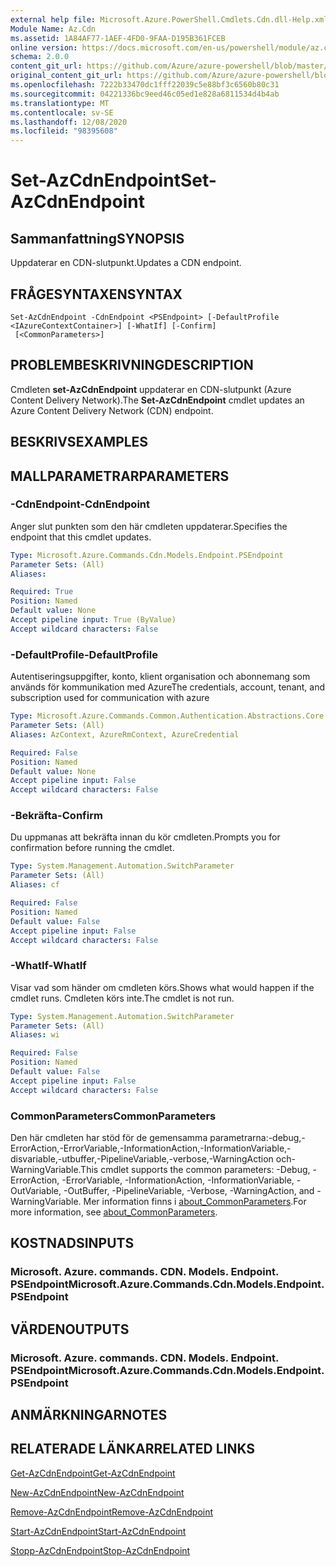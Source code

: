```yaml
---
external help file: Microsoft.Azure.PowerShell.Cmdlets.Cdn.dll-Help.xml
Module Name: Az.Cdn
ms.assetid: 1A84AF77-1AEF-4FD0-9FAA-D195B361FCEB
online version: https://docs.microsoft.com/en-us/powershell/module/az.cdn/set-azcdnendpoint
schema: 2.0.0
content_git_url: https://github.com/Azure/azure-powershell/blob/master/src/Cdn/Cdn/help/Set-AzCdnEndpoint.md
original_content_git_url: https://github.com/Azure/azure-powershell/blob/master/src/Cdn/Cdn/help/Set-AzCdnEndpoint.md
ms.openlocfilehash: 7222b33470dc1fff22039c5e88bf3c6560b80c31
ms.sourcegitcommit: 04221336bc9eed46c05ed1e828a6811534d4b4ab
ms.translationtype: MT
ms.contentlocale: sv-SE
ms.lasthandoff: 12/08/2020
ms.locfileid: "98395608"
---
```

# <span data-ttu-id="65db8-101">Set-AzCdnEndpoint</span><span class="sxs-lookup"><span data-stu-id="65db8-101">Set-AzCdnEndpoint</span></span>

## <span data-ttu-id="65db8-102">Sammanfattning</span><span class="sxs-lookup"><span data-stu-id="65db8-102">SYNOPSIS</span></span>
<span data-ttu-id="65db8-103">Uppdaterar en CDN-slutpunkt.</span><span class="sxs-lookup"><span data-stu-id="65db8-103">Updates a CDN endpoint.</span></span>

## <span data-ttu-id="65db8-104">FRÅGESYNTAXEN</span><span class="sxs-lookup"><span data-stu-id="65db8-104">SYNTAX</span></span>

```
Set-AzCdnEndpoint -CdnEndpoint <PSEndpoint> [-DefaultProfile <IAzureContextContainer>] [-WhatIf] [-Confirm]
 [<CommonParameters>]
```

## <span data-ttu-id="65db8-105">PROBLEMBESKRIVNING</span><span class="sxs-lookup"><span data-stu-id="65db8-105">DESCRIPTION</span></span>
<span data-ttu-id="65db8-106">Cmdleten **set-AzCdnEndpoint** uppdaterar en CDN-slutpunkt (Azure Content Delivery Network).</span><span class="sxs-lookup"><span data-stu-id="65db8-106">The **Set-AzCdnEndpoint** cmdlet updates an Azure Content Delivery Network (CDN) endpoint.</span></span>

## <span data-ttu-id="65db8-107">BESKRIVS</span><span class="sxs-lookup"><span data-stu-id="65db8-107">EXAMPLES</span></span>

## <span data-ttu-id="65db8-108">MALLPARAMETRAR</span><span class="sxs-lookup"><span data-stu-id="65db8-108">PARAMETERS</span></span>

### <span data-ttu-id="65db8-109">-CdnEndpoint</span><span class="sxs-lookup"><span data-stu-id="65db8-109">-CdnEndpoint</span></span>
<span data-ttu-id="65db8-110">Anger slut punkten som den här cmdleten uppdaterar.</span><span class="sxs-lookup"><span data-stu-id="65db8-110">Specifies the endpoint that this cmdlet updates.</span></span>

```yaml
Type: Microsoft.Azure.Commands.Cdn.Models.Endpoint.PSEndpoint
Parameter Sets: (All)
Aliases:

Required: True
Position: Named
Default value: None
Accept pipeline input: True (ByValue)
Accept wildcard characters: False
```

### <span data-ttu-id="65db8-111">-DefaultProfile</span><span class="sxs-lookup"><span data-stu-id="65db8-111">-DefaultProfile</span></span>
<span data-ttu-id="65db8-112">Autentiseringsuppgifter, konto, klient organisation och abonnemang som används för kommunikation med Azure</span><span class="sxs-lookup"><span data-stu-id="65db8-112">The credentials, account, tenant, and subscription used for communication with azure</span></span>

```yaml
Type: Microsoft.Azure.Commands.Common.Authentication.Abstractions.Core.IAzureContextContainer
Parameter Sets: (All)
Aliases: AzContext, AzureRmContext, AzureCredential

Required: False
Position: Named
Default value: None
Accept pipeline input: False
Accept wildcard characters: False
```

### <span data-ttu-id="65db8-113">-Bekräfta</span><span class="sxs-lookup"><span data-stu-id="65db8-113">-Confirm</span></span>
<span data-ttu-id="65db8-114">Du uppmanas att bekräfta innan du kör cmdleten.</span><span class="sxs-lookup"><span data-stu-id="65db8-114">Prompts you for confirmation before running the cmdlet.</span></span>

```yaml
Type: System.Management.Automation.SwitchParameter
Parameter Sets: (All)
Aliases: cf

Required: False
Position: Named
Default value: False
Accept pipeline input: False
Accept wildcard characters: False
```

### <span data-ttu-id="65db8-115">-WhatIf</span><span class="sxs-lookup"><span data-stu-id="65db8-115">-WhatIf</span></span>
<span data-ttu-id="65db8-116">Visar vad som händer om cmdleten körs.</span><span class="sxs-lookup"><span data-stu-id="65db8-116">Shows what would happen if the cmdlet runs.</span></span>
<span data-ttu-id="65db8-117">Cmdleten körs inte.</span><span class="sxs-lookup"><span data-stu-id="65db8-117">The cmdlet is not run.</span></span>

```yaml
Type: System.Management.Automation.SwitchParameter
Parameter Sets: (All)
Aliases: wi

Required: False
Position: Named
Default value: False
Accept pipeline input: False
Accept wildcard characters: False
```

### <span data-ttu-id="65db8-118">CommonParameters</span><span class="sxs-lookup"><span data-stu-id="65db8-118">CommonParameters</span></span>
<span data-ttu-id="65db8-119">Den här cmdleten har stöd för de gemensamma parametrarna:-debug,-ErrorAction,-ErrorVariable,-InformationAction,-InformationVariable,-disvariable,-utbuffer,-PipelineVariable,-verbose,-WarningAction och-WarningVariable.</span><span class="sxs-lookup"><span data-stu-id="65db8-119">This cmdlet supports the common parameters: -Debug, -ErrorAction, -ErrorVariable, -InformationAction, -InformationVariable, -OutVariable, -OutBuffer, -PipelineVariable, -Verbose, -WarningAction, and -WarningVariable.</span></span> <span data-ttu-id="65db8-120">Mer information finns i [about_CommonParameters](http://go.microsoft.com/fwlink/?LinkID=113216).</span><span class="sxs-lookup"><span data-stu-id="65db8-120">For more information, see [about_CommonParameters](http://go.microsoft.com/fwlink/?LinkID=113216).</span></span>

## <span data-ttu-id="65db8-121">KOSTNADS</span><span class="sxs-lookup"><span data-stu-id="65db8-121">INPUTS</span></span>

### <span data-ttu-id="65db8-122">Microsoft. Azure. commands. CDN. Models. Endpoint. PSEndpoint</span><span class="sxs-lookup"><span data-stu-id="65db8-122">Microsoft.Azure.Commands.Cdn.Models.Endpoint.PSEndpoint</span></span>

## <span data-ttu-id="65db8-123">VÄRDEN</span><span class="sxs-lookup"><span data-stu-id="65db8-123">OUTPUTS</span></span>

### <span data-ttu-id="65db8-124">Microsoft. Azure. commands. CDN. Models. Endpoint. PSEndpoint</span><span class="sxs-lookup"><span data-stu-id="65db8-124">Microsoft.Azure.Commands.Cdn.Models.Endpoint.PSEndpoint</span></span>

## <span data-ttu-id="65db8-125">ANMÄRKNINGAR</span><span class="sxs-lookup"><span data-stu-id="65db8-125">NOTES</span></span>

## <span data-ttu-id="65db8-126">RELATERADE LÄNKAR</span><span class="sxs-lookup"><span data-stu-id="65db8-126">RELATED LINKS</span></span>

[<span data-ttu-id="65db8-127">Get-AzCdnEndpoint</span><span class="sxs-lookup"><span data-stu-id="65db8-127">Get-AzCdnEndpoint</span></span>](./Get-AzCdnEndpoint.md)

[<span data-ttu-id="65db8-128">New-AzCdnEndpoint</span><span class="sxs-lookup"><span data-stu-id="65db8-128">New-AzCdnEndpoint</span></span>](./New-AzCdnEndpoint.md)

[<span data-ttu-id="65db8-129">Remove-AzCdnEndpoint</span><span class="sxs-lookup"><span data-stu-id="65db8-129">Remove-AzCdnEndpoint</span></span>](./Remove-AzCdnEndpoint.md)

[<span data-ttu-id="65db8-130">Start-AzCdnEndpoint</span><span class="sxs-lookup"><span data-stu-id="65db8-130">Start-AzCdnEndpoint</span></span>](./Start-AzCdnEndpoint.md)

[<span data-ttu-id="65db8-131">Stopp-AzCdnEndpoint</span><span class="sxs-lookup"><span data-stu-id="65db8-131">Stop-AzCdnEndpoint</span></span>](./Stop-AzCdnEndpoint.md)


